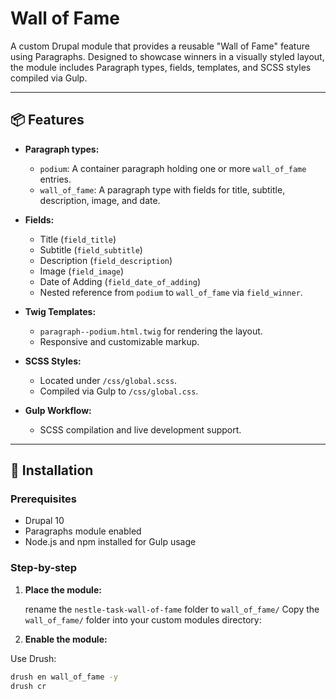 # Wall of Fame

A custom Drupal module that provides a reusable "Wall of Fame" feature using Paragraphs. Designed to showcase winners in a visually styled layout, the module includes Paragraph types, fields, templates, and SCSS styles compiled via Gulp.

---

## 📦 Features

- **Paragraph types:**
  - `podium`: A container paragraph holding one or more `wall_of_fame` entries.
  - `wall_of_fame`: A paragraph type with fields for title, subtitle, description, image, and date.

- **Fields:**
  - Title (`field_title`)
  - Subtitle (`field_subtitle`)
  - Description (`field_description`)
  - Image (`field_image`)
  - Date of Adding (`field_date_of_adding`)
  - Nested reference from `podium` to `wall_of_fame` via `field_winner`.

- **Twig Templates:**
  - `paragraph--podium.html.twig` for rendering the layout.
  - Responsive and customizable markup.

- **SCSS Styles:**
  - Located under `/css/global.scss`.
  - Compiled via Gulp to `/css/global.css`.

- **Gulp Workflow:**
  - SCSS compilation and live development support.

---

## 🚀 Installation

### Prerequisites

- Drupal 10
- Paragraphs module enabled
- Node.js and npm installed for Gulp usage

### Step-by-step

1. **Place the module:**

   rename the  `nestle-task-wall-of-fame` folder to `wall_of_fame/`
   Copy the `wall_of_fame/` folder into your custom modules directory:
   
2. **Enable the module:**

Use Drush:

```bash
drush en wall_of_fame -y
drush cr


